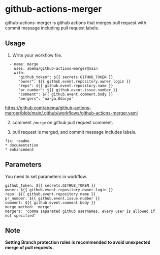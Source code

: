 # github-actions-merger
github-actions-merger is github actions that merges pull request with commit message including pull request labels.

## Usage
1. Write your workflow file.
```
  - name: merge
    uses: abema/github-actions-merger@main
    with: 
      "github_token": ${{ secrets.GITHUB_TOKEN }}
      "owner": ${{ github.event.repository.owner.login }}
      "repo": ${{ github.event.repository.name }}
      "pr_number": ${{ github.event.issue.number }}
      "comment": ${{ github.event.comment.body }}
      "mergers": 'na-ga,0daryo'
```
https://github.com/abema/github-actions-merger/blob/main/.github/workflows/github-actions-merger.yaml

2. comment ```/merge``` on github pull request comment.

3. pull request is merged, and commit message includes labels.
```
fix: readme
* documentation
* enhancement
```

## Parameters
You need to set parameters in workflow.
```
github_token: ${{ secrets.GITHUB_TOKEN }}
owner: ${{ github.event.repository.owner.login }}
repo: ${{ github.event.repository.name }}
pr_number: ${{ github.event.issue.number }}
comment: ${{ github.event.comment.body }}
merge_method: 'merge'
mergers: 'comma separeted github usernames. every user is allowed if not specified'
```

## Note
**Setting Branch protection rules is recommended to avoid unexpected merge of pull requests.**
